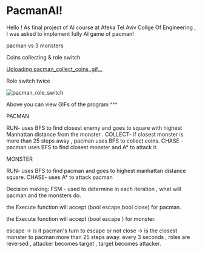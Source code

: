 # PacmanAI!
Hello !
As final project of AI course at Afeka Tel Aviv Collge Of Engineering , I was asked to implement fully AI game of pacman!

pacman vs 3 monsters

Coins collecting & role switch

[Uploading pacman_collect_coins .gif…]()

Role switch twice 

![pacman_role_switch ](https://user-images.githubusercontent.com/87577792/200445696-215448b9-769a-41c2-94ef-b18684453cce.gif)


Above you can view GIFs of the program ^^^

PACMAN

RUN- uses BFS to find closest enemy and goes to square with highest Manhattan distance from the monster . 
COLLECT- if closest monster is more than 25 steps away , pacman uses BFS to collect coins.
CHASE - pacman uses BFS to find closest monster and A* to attack it.

MONSTER

RUN- uses BFS to find pacman and goes to highest manhattan distance square.
CHASE- uses A* to attack pacman

Decision making:
FSM - used to determine in each iteration , what will pacman and the monsters do.

the Execute function will accept (bool escape,bool close) for pacman.

the Execute function will accept (bool escape ) for monster.

escape -> is it pacman's turn to escape or not 
close -> is the closest monster to pacman more than 25 steps away.
every 3 seconds , roles are reversed , attacker becomes target , target becomes attacker.
